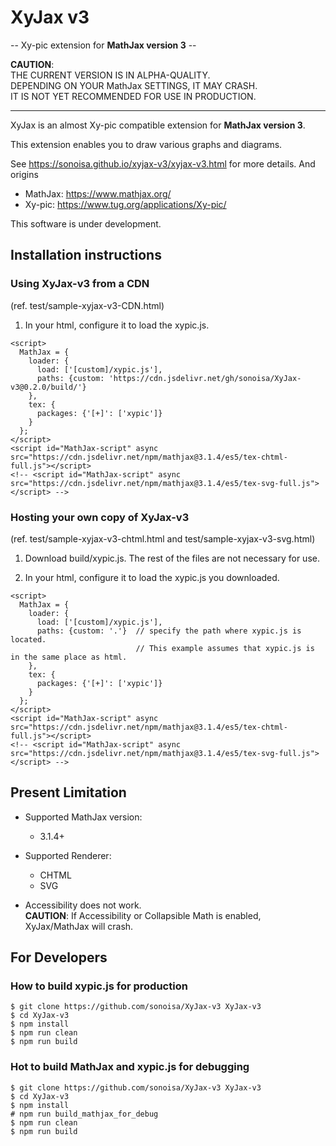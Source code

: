 # XyJax v3
 -- Xy-pic extension for **MathJax version 3** --

**CAUTION**:  
THE CURRENT VERSION IS IN ALPHA-QUALITY.  
DEPENDING ON YOUR MathJax SETTINGS, IT MAY CRASH.  
IT IS NOT YET RECOMMENDED FOR USE IN PRODUCTION.

----
XyJax is an almost Xy-pic compatible extension for **MathJax version 3**.

This extension enables you to draw various graphs and diagrams.

See https://sonoisa.github.io/xyjax-v3/xyjax-v3.html for more details. And origins

- MathJax: https://www.mathjax.org/
- Xy-pic: https://www.tug.org/applications/Xy-pic/

This software is under development.


## Installation instructions

### Using XyJax-v3 from a CDN

(ref. test/sample-xyjax-v3-CDN.html)

1. In your html, configure it to load the xypic.js.
```
<script>
  MathJax = {
    loader: {
      load: ['[custom]/xypic.js'],
      paths: {custom: 'https://cdn.jsdelivr.net/gh/sonoisa/XyJax-v3@0.2.0/build/'}
    },
    tex: {
      packages: {'[+]': ['xypic']}
    }
  };
</script>
<script id="MathJax-script" async src="https://cdn.jsdelivr.net/npm/mathjax@3.1.4/es5/tex-chtml-full.js"></script>
<!-- <script id="MathJax-script" async src="https://cdn.jsdelivr.net/npm/mathjax@3.1.4/es5/tex-svg-full.js"></script> -->
```


### Hosting your own copy of XyJax-v3

(ref. test/sample-xyjax-v3-chtml.html and test/sample-xyjax-v3-svg.html)

1. Download build/xypic.js. The rest of the files are not necessary for use. 

2. In your html, configure it to load the xypic.js you downloaded.
```
<script>
  MathJax = {
    loader: {
      load: ['[custom]/xypic.js'],
      paths: {custom: '.'}  // specify the path where xypic.js is located. 
                            // This example assumes that xypic.js is in the same place as html.
    },
    tex: {
      packages: {'[+]': ['xypic']}
    }
  };
</script>
<script id="MathJax-script" async src="https://cdn.jsdelivr.net/npm/mathjax@3.1.4/es5/tex-chtml-full.js"></script>
<!-- <script id="MathJax-script" async src="https://cdn.jsdelivr.net/npm/mathjax@3.1.4/es5/tex-svg-full.js"></script> -->
```


## Present Limitation

- Supported MathJax version:
    - 3.1.4+
- Supported Renderer:
    - CHTML
    - SVG

- Accessibility does not work.  
**CAUTION**: If Accessibility or Collapsible Math is enabled, XyJax/MathJax will crash.


## For Developers

### How to build xypic.js for production
```
$ git clone https://github.com/sonoisa/XyJax-v3 XyJax-v3
$ cd XyJax-v3
$ npm install
$ npm run clean
$ npm run build
```


### Hot to build MathJax and xypic.js for debugging
```
$ git clone https://github.com/sonoisa/XyJax-v3 XyJax-v3
$ cd XyJax-v3
$ npm install
# npm run build_mathjax_for_debug
$ npm run clean
$ npm run build
```
